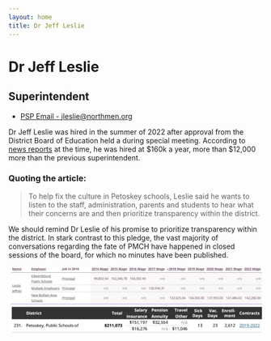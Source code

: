 ```yaml
---
layout: home
title: Dr Jeff Leslie
---
```


# Dr Jeff Leslie
## Superintendent

- [PSP Email - jleslie@northmen.org](mailto:jleslie@northmen.org)

Dr Jeff Leslie was hired in the summer of 2022 after approval from the District Board of Education held a during special meeting. According to [news reports](https://www.petoskeynews.com/story/news/education/2022/08/03/new-petoskey-superintendent-hired-prioritizes-district-transparency/10214492002/) at the time, he was hired at $160k a year, more than $12,000 more than the previous superintendent.

### Quoting the article:
> To help fix the culture in Petoskey schools, Leslie said he wants to listen to the staff, administration, parents and students to hear what their concerns are and then prioritize transparency within the district.

We should remind Dr Leslie of his promise to prioritize transparency within the district. In stark contrast to this pledge, the vast majority of conversations regarding the fate of PMCH have happened in closed sessions of the board, for which no minutes have been published.

![Jeff Leslie Wages](/assets/images/leslie_wages.png)
![PSP Superintendent Compensation](/assets/images/psp_superintendent_comp.png)

